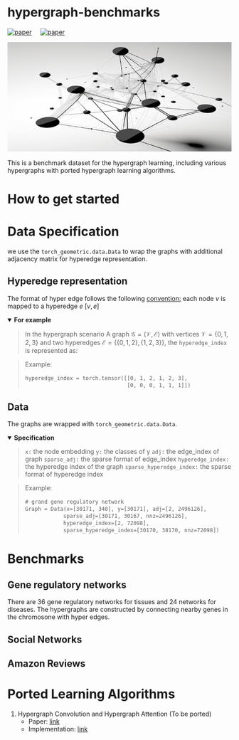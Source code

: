 # hypergraph-benchmarks
[![paper](https://img.shields.io/badge/Paper-Open%20Review-orange)]()
&nbsp;&nbsp;&nbsp;
[![paper](https://img.shields.io/badge/Access-PyTorch%20Geometric-green)](https://pytorch-geometric.readthedocs.io/en/latest/index.html)

![](https://github.com/Zehui127/zehui127/blob/main/images/icon2.png?raw=true)

This is a benchmark dataset for the hypergraph learning, including various hypergraphs with ported hypergraph learning algorithms.

# How to get started

# Data Specification

we use the ```torch_geometric.data.Data``` to wrap the graphs with additional adjacency matrix for hyperedge representation.

## Hyperedge representation
The format of hyper edge follows the following [convention:](https://pytorch-geometric.readthedocs.io/en/latest/generated/torch_geometric.nn.conv.HypergraphConv.html#torch_geometric.nn.conv.HypergraphConv) each node $v$ is mapped to a hyperedge $e$ $[v,e]$
<details open>
<summary><b>For example</b></summary>

>   In the hypergraph scenario
>     A graph $\mathcal{G} = (\mathcal{V}, \mathcal{E})$ with
>     vertices $\mathcal{V} = \{ 0, 1, 2, 3 \}$ and
>     two hyperedges $\mathcal{E} = \{ \{ 0, 1, 2 \}, \{ 1, 2, 3 \} \}$,
>     the `hyperedge_index` is represented as:

>Example:
>```
>hyperedge_index = torch.tensor([[0, 1, 2, 1, 2, 3],
>                                 [0, 0, 0, 1, 1, 1]])
>```
</details>

## Data
The graphs are wrapped with ```torch_geometric.data.Data```.

<details open>
<summary><b> Specification </b></summary>

> ```x:``` the node embedding
> ```y:``` the classes of y
> ```adj:``` the edge_index of graph
> ```sparse_adj:``` the sparse format of edge_index
> ```hyperedge_index:``` the hyperedge index of the graph
> ```sparse_hyperedge_index:``` the sparse format of hyperedge index

>Example:
>```
># grand gene regulatory network
>Graph = Data(x=[30171, 340], y=[30171], adj=[2, 2496126],
>             sparse_adj=[30171, 30167, nnz=2496126],
>             hyperedge_index=[2, 72098],
>             sparse_hyperedge_index=[30170, 38170, nnz=72098])
>```
</details>



# Benchmarks
## Gene regulatory networks
There are 36 gene regulatory networks for tissues and 24 networks for diseases. The hypergraphs are constructed by connecting nearby genes in the chromosone with hyper edges.

## Social Networks

## Amazon Reviews

# Ported Learning Algorithms
1. Hypergraph Convolution and Hypergraph Attention (To be ported)
    * Paper: [link](https://arxiv.org/abs/1901.08150)
    * Implementation: [link](https://pytorch-geometric.readthedocs.io/en/latest/generated/torch_geometric.nn.conv.HypergraphConv.html#torch_geometric.nn.conv.HypergraphConv)
